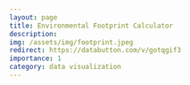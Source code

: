 ```yaml
---
layout: page
title: Environmental Footprint Calculator
description:
img: /assets/img/footprint.jpeg
redirect: https://databutton.com/v/gotqgif3
importance: 1
category: data visualization
---
```

